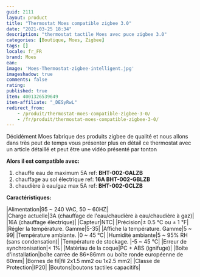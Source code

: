 ```yaml
---
guid: 2111
layout: product 
title: "Thermostat Moes compatible zigbee 3.0"
date: "2021-03-25 18:34"
description: "thermostat tactile Moes avec puce zigbee 3.0"
categories: [Boutique, Moes, Zigbee]
tags: []
locale: fr_FR
brand: Moes
ean:
image: 'Moes-Thermostat-zigbee-intelligent.jpg'
imageshadow: true
comments: false
rating: 
published: true
item: 4001326539649
item-affiliate: "_DESyRwL"
redirect_from: 
    - /produit/thermostat-moes-compatible-zigbee-3-0/
    - /fr/produit/thermostat-moes-compatible-zigbee-3-0/
---
```


Décidément Moes fabrique des produits zigbee de qualité et nous allons dans très peut de temps vous présenter plus en détail ce thermostat avec un article détaillé et peut être une vidéo présenté par tonton

**Alors il est compatible avec:**

1. chauffe eau de maximum 5A ref: **BHT-002-GALZB**
2. chauffage au sol électrique ref: **16A BHT-002-GBLZB**
3. chaudière à eau/gaz max 5A ref: **BHT-002-GCLZB**

**Caractéristiques:**

|Alimentation|95 ~ 240 VAC, 50 ~ 60HZ|  
|Charge actuelle|3A (chauffage de l'eau/chaudière à eau/chaudière à gaz)|
|16A (chauffage électrique)|
|Capteur|NTC|
|Précision|± 0.5 ℃ ou ± 1 ℉|
|Régler la température. Gamme|5-35|
|Affiche la température. Gamme|5 ~ 99|
|Température ambiante. |0 ~ 45 ℃|
|Humidité ambiante|5 ~ 95% RH (sans condensation)|
|Température de stockage. |-5 ~ 45 ℃|
|Erreur de synchronisation|< 1%|
|Matériau de la coque|PC + ABS (ignifuge)|
|Boîte d'installation|boîte carrée de 86\*86mm ou boîte ronde européenne de 60mm|
|Bornes de fil|fil 2x1.5 mm2 ou 1x2.5 mm2|
|Classe de Protection|IP20|
|Boutons|boutons tactiles capacitifs|
